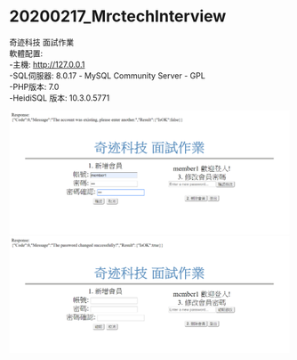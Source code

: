 # 20200217_MrctechInterview
奇迹科技 面試作業<br>
軟體配置: <br>
-主機:                           http://127.0.0.1 <br>
-SQL伺服器:                      8.0.17 - MySQL Community Server - GPL <br>
-PHP版本:                        7.0 <br>
-HeidiSQL 版本:                  10.3.0.5771 <br>



![image](https://github.com/JHLv/20200217_MrctechInterview/blob/master/runtime02.png)
![image](https://github.com/JHLv/20200217_MrctechInterview/blob/master/runtime01.png)

